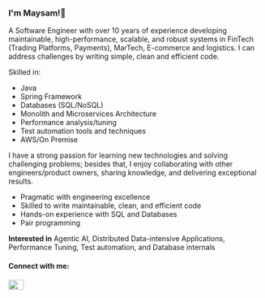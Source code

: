 ### I'm Maysam!👋
<!-- - 🔭 I’m currently working on ... -->
A Software Engineer with over 10 years of experience developing maintainable, high-performance, scalable, and robust systems in FinTech (Trading Platforms, Payments), MarTech, E-commerce and logistics. I can address challenges by writing simple, clean and efficient code.

Skilled in:

- Java
- Spring Framework 
- Databases (SQL/NoSQL)
- Monolith and Microservices Architecture 
- Performance analysis/tuning
- Test automation tools and techniques
- AWS/On Premise


I have a strong passion for learning new technologies and solving challenging problems; besides that, I enjoy collaborating with other engineers/product owners, sharing knowledge, and delivering exceptional results.

- Pragmatic with engineering excellence
- Skilled to write maintainable, clean, and efficient code
- Hands-on experience with SQL and Databases
- Pair programming 


**Interested in** Agentic AI, Distributed Data-intensive Applications, Performance Tuning, Test automation, and Database internals
<h4 align="left">Connect with me:</h4>
<p align="left">
<a href="https://linkedin.com/in/meysampasdari" target="blank"><img align="center" src="https://raw.githubusercontent.com/rahuldkjain/github-profile-readme-generator/master/src/images/icons/Social/linked-in-alt.svg" alt="meysampasdari" height="20" width="30" /></a>
</p>

###
